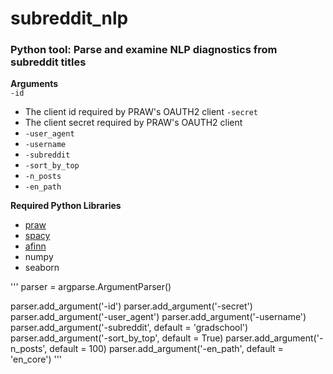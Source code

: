 # subreddit_nlp

### Python tool: Parse and examine NLP diagnostics from subreddit titles

**Arguments** <br>
`-id` <br>
- The client id required by PRAW's OAUTH2 client
`-secret` 
- The client secret required by PRAW's OAUTH2 client
- `-user_agent`
- `-username`
- `-subreddit`
- `-sort_by_top`
- `-n_posts`
- `-en_path`

**Required Python Libraries**
- [praw](https://praw.readthedocs.io/en/latest/index.html)
- [spacy](https://spacy.io)
- [afinn](https://github.com/fnielsen/afinn)
- numpy
- seaborn


'''
parser = argparse.ArgumentParser()

parser.add_argument('-id')
parser.add_argument('-secret')
parser.add_argument('-user_agent')
parser.add_argument('-username')
parser.add_argument('-subreddit', default = 'gradschool')
parser.add_argument('-sort_by_top', default = True)
parser.add_argument('-n_posts', default = 100)
parser.add_argument('-en_path', default = 'en_core')
'''
